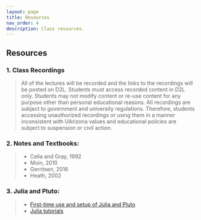```yaml
---
layout: page
title: Resources
nav_order: 4
description: Class resources.
---
```



<h2>Resources</h2>

<h3>1. Class Recordings</h3>

> All of the lectures will be recorded and the links to the recordings will be posted on D2L. Students must access recorded content in D2L only. Students may not modify content or re-use content for any purpose other than personal educational reasons. All recordings are subject to government and university regulations. Therefore, students accessing unauthorized recordings or using them in a manner inconsistent with UArizona values and educational policies are subject to suspension or civil action.

<h3>2. Notes and Textbooks:</h3>

> - Celia and Gray, 1992
> - Moin, 2010
> - Gerritsen, 2016
> - Heath, 2002


<h3>3. Julia and Pluto:</h3>

> - [First-time use and setup of Julia and Pluto](https://computationalthinking.mit.edu/Fall24/installation/)
> - [Julia tutorials](https://julialang.org/learning/tutorials/)
